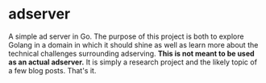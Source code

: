 # adserver

A simple ad server in Go. The purpose of this project is both to explore Golang in a domain in which it should shine as well as learn more about the technical challenges surrounding adserving. **This is not meant to be used as an actual adserver.** It is simply a research project and the likely topic of a few blog posts. That's it.
